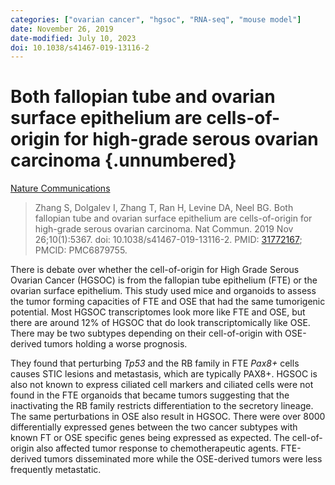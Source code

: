 ```yaml
---
categories: ["ovarian cancer", "hgsoc", "RNA-seq", "mouse model"]
date: November 26, 2019
date-modified: July 10, 2023
doi: 10.1038/s41467-019-13116-2
---
```


# Both fallopian tube and ovarian surface epithelium are cells-of-origin for high-grade serous ovarian carcinoma {.unnumbered}

[Nature Communications](https://www.nature.com/articles/s41467-019-13116-2)

> Zhang S, Dolgalev I, Zhang T, Ran H, Levine DA, Neel BG. Both fallopian tube
> and ovarian surface epithelium are cells-of-origin for high-grade serous
> ovarian carcinoma. Nat Commun. 2019 Nov 26;10(1):5367. doi:
> 10.1038/s41467-019-13116-2. PMID:
> [31772167](https://pubmed.ncbi.nlm.nih.gov/31772167); PMCID: PMC6879755.

There is debate over whether the cell-of-origin for High Grade Serous Ovarian
Cancer (HGSOC) is from the fallopian tube epithelium (FTE) or the ovarian
surface epithelium. This study used mice and organoids to assess the tumor
forming capacities of FTE and OSE that had the same tumorigenic potential. Most
HGSOC transcriptomes look more like FTE and OSE, but there are around 12% of
HGSOC that do look transcriptomically like OSE. There may be two subtypes
depending on their cell-of-origin with OSE-derived tumors holding a worse
prognosis.

They found that perturbing *Tp53* and the RB family in FTE *Pax8+* cells causes STIC
lesions and metastasis, which are typically PAX8+. HGSOC is also not known to
express ciliated cell markers and ciliated cells were not found in the FTE
organoids that became tumors suggesting that the inactivating the RB family
restricts differentiation to the secretory lineage. The same perturbations in
OSE also result in HGSOC. There were over 8000 differentially expressed genes
between the two cancer subtypes with known FT or OSE specific genes being
expressed as expected. The cell-of-origin also affected tumor response to
chemotherapeutic agents. FTE-derived tumors disseminated more while the
OSE-derived tumors were less frequently metastatic.
